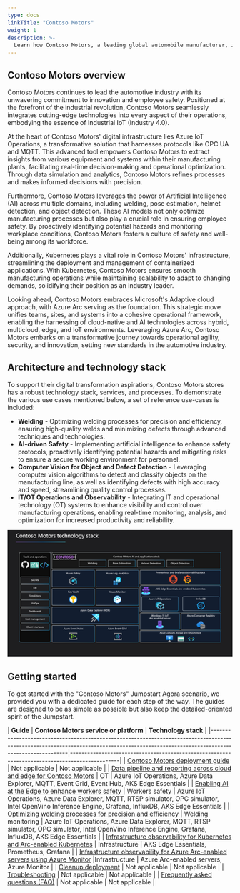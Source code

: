 ```yaml
---
type: docs
linkTitle: "Contoso Motors"
weight: 1
description: >-
  Learn how Contoso Motors, a leading global automobile manufacturer, implements an AI-enhanced cloud-to-edge strategy with Azure Arc, IoT services, AKS hybrid, artificial intelligence, and software distribution and data pipelines.
---
```


## Contoso Motors overview

Contoso Motors continues to lead the automotive industry with its unwavering commitment to innovation and employee safety. Positioned at the forefront of the industrial revolution, Contoso Motors seamlessly integrates cutting-edge technologies into every aspect of their operations, embodying the essence of Industrial IoT (Industry 4.0).

At the heart of Contoso Motors' digital infrastructure lies Azure IoT Operations, a transformative solution that harnesses protocols like OPC UA and MQTT. This advanced tool empowers Contoso Motors to extract insights from various equipment and systems within their manufacturing plants, facilitating real-time decision-making and operational optimization. Through data simulation and analytics, Contoso Motors refines processes and makes informed decisions with precision.

Furthermore, Contoso Motors leverages the power of Artificial Intelligence (AI) across multiple domains, including welding, pose estimation, helmet detection, and object detection. These AI models not only optimize manufacturing processes but also play a crucial role in ensuring employee safety. By proactively identifying potential hazards and monitoring workplace conditions, Contoso Motors fosters a culture of safety and well-being among its workforce.

Additionally, Kubernetes plays a vital role in Contoso Motors' infrastructure, streamlining the deployment and management of containerized applications. With Kubernetes, Contoso Motors ensures smooth manufacturing operations while maintaining scalability to adapt to changing demands, solidifying their position as an industry leader.

Looking ahead, Contoso Motors embraces Microsoft's Adaptive cloud approach, with Azure Arc serving as the foundation. This strategic move unifies teams, sites, and systems into a cohesive operational framework, enabling the harnessing of cloud-native and AI technologies across hybrid, multicloud, edge, and IoT environments. Leveraging Azure Arc, Contoso Motors embarks on a transformative journey towards operational agility, security, and innovation, setting new standards in the automotive industry.

## Architecture and technology stack

To support their digital transformation aspirations, Contoso Motors stores has a robust technology stack, services, and processes. To demonstrate the various use cases mentioned below, a set of reference use-cases is included:

- **Welding** - Optimizing welding processes for precision and efficiency, ensuring high-quality welds and minimizing defects through advanced techniques and technologies.
- **AI-driven Safety** - Implementing artificial intelligence to enhance safety protocols, proactively identifying potential hazards and mitigating risks to ensure a secure working environment for personnel.
- **Computer Vision for Object and Defect Detection** - Leveraging computer vision algorithms to detect and classify objects on the manufacturing line, as well as identifying defects with high accuracy and speed, streamlining quality control processes.
- **IT/OT Operations and Observability** - Integrating IT and operational technology (OT) systems to enhance visibility and control over manufacturing operations, enabling real-time monitoring, analysis, and optimization for increased productivity and reliability.

![Applications and technology stack architecture diagram](./img/architecture_diagram.png)

## Getting started

To get started with the "Contoso Motors" Jumpstart Agora scenario, we provided you with a dedicated guide for each step of the way. The guides are designed to be as simple as possible but also keep the detailed-oriented spirit of the Jumpstart.

| **Guide**  | **Contoso Motors service or platform** | **Technology stack** |
|----------------------------------------------------------------------------------------------------------------------------------------------------------------------------------------|-----------------------------------------------------------------------------------------------|
| [Contoso Motors deployment guide](../contoso_motors/deployment/) | Not applicable | Not applicable |
| [Data pipeline and reporting across cloud and edge for Contoso Motors](../contoso_motors/data_opc/) | OT | Azure IoT Operations, Azure Data Explorer, MQTT, Event Grid, Event Hub, AKS Edge Essentials |
| [Enabling AI at the Edge to enhance workers safety](../contoso_motors/workers_safety/) | Workers safety  | Azure IoT Operations, Azure Data Explorer, MQTT, RTSP simulator, OPC simulator, Intel OpenVino Inference Engine, Grafana, InfluxDB, AKS Edge Essentials |
| [Optimizing welding processes for precision and efficiency](../contoso_motors/welding_monitoring/)  | Welding monitoring  | Azure IoT Operations, Azure Data Explorer, MQTT, RTSP simulator, OPC simulator, Intel OpenVino Inference Engine, Grafana, InfluxDB, AKS Edge Essentials  |
| [Infrastructure observability for Kubernetes and Arc-enabled Kubernetes](../contoso_motors/k8s_infra_observability/) | Infrastructure | AKS Edge Essentials, Prometheus, Grafana  |
| [Infrastructure observability for Azure Arc-enabled servers using Azure Monitor](../contoso_motors/arc_monitoring_servers/) |Infrastructure   | Azure Arc-enabled servers, Azure Monitor |
| [Cleanup deployment](../contoso_motors/cleanup/) | Not applicable | Not applicable |
| [Troubleshooting](../contoso_motors/troubleshooting/) | Not applicable  | Not applicable |
| [Frequently asked questions (FAQ)](../../faq/) | Not applicable  | Not applicable  |
